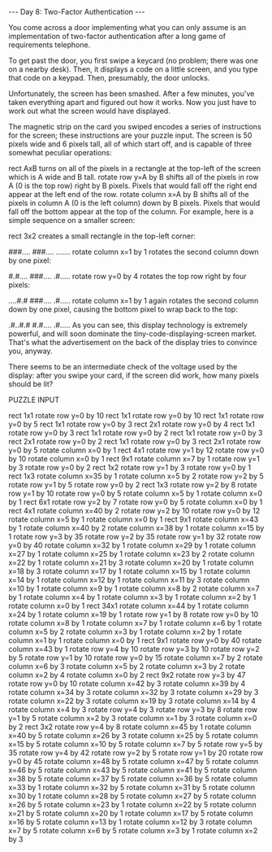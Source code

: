 --- Day 8: Two-Factor Authentication ---

You come across a door implementing what you can only assume is an implementation of two-factor authentication after a long game of requirements telephone.

To get past the door, you first swipe a keycard (no problem; there was one on a nearby desk). Then, it displays a code on a little screen, and you type that code on a keypad. Then, presumably, the door unlocks.

Unfortunately, the screen has been smashed. After a few minutes, you've taken everything apart and figured out how it works. Now you just have to work out what the screen would have displayed.

The magnetic strip on the card you swiped encodes a series of instructions for the screen; these instructions are your puzzle input. The screen is 50 pixels wide and 6 pixels tall, all of which start off, and is capable of three somewhat peculiar operations:

rect AxB turns on all of the pixels in a rectangle at the top-left of the screen which is A wide and B tall.
rotate row y=A by B shifts all of the pixels in row A (0 is the top row) right by B pixels. Pixels that would fall off the right end appear at the left end of the row.
rotate column x=A by B shifts all of the pixels in column A (0 is the left column) down by B pixels. Pixels that would fall off the bottom appear at the top of the column.
For example, here is a simple sequence on a smaller screen:

rect 3x2 creates a small rectangle in the top-left corner:

###....
###....
.......
rotate column x=1 by 1 rotates the second column down by one pixel:

#.#....
###....
.#.....
rotate row y=0 by 4 rotates the top row right by four pixels:

....#.#
###....
.#.....
rotate column x=1 by 1 again rotates the second column down by one pixel, causing the bottom pixel to wrap back to the top:

.#..#.#
#.#....
.#.....
As you can see, this display technology is extremely powerful, and will soon dominate the tiny-code-displaying-screen market. That's what the advertisement on the back of the display tries to convince you, anyway.

There seems to be an intermediate check of the voltage used by the display: after you swipe your card, if the screen did work, how many pixels should be lit?



PUZZLE INPUT

rect 1x1
rotate row y=0 by 10
rect 1x1
rotate row y=0 by 10
rect 1x1
rotate row y=0 by 5
rect 1x1
rotate row y=0 by 3
rect 2x1
rotate row y=0 by 4
rect 1x1
rotate row y=0 by 3
rect 1x1
rotate row y=0 by 2
rect 1x1
rotate row y=0 by 3
rect 2x1
rotate row y=0 by 2
rect 1x1
rotate row y=0 by 3
rect 2x1
rotate row y=0 by 5
rotate column x=0 by 1
rect 4x1
rotate row y=1 by 12
rotate row y=0 by 10
rotate column x=0 by 1
rect 9x1
rotate column x=7 by 1
rotate row y=1 by 3
rotate row y=0 by 2
rect 1x2
rotate row y=1 by 3
rotate row y=0 by 1
rect 1x3
rotate column x=35 by 1
rotate column x=5 by 2
rotate row y=2 by 5
rotate row y=1 by 5
rotate row y=0 by 2
rect 1x3
rotate row y=2 by 8
rotate row y=1 by 10
rotate row y=0 by 5
rotate column x=5 by 1
rotate column x=0 by 1
rect 6x1
rotate row y=2 by 7
rotate row y=0 by 5
rotate column x=0 by 1
rect 4x1
rotate column x=40 by 2
rotate row y=2 by 10
rotate row y=0 by 12
rotate column x=5 by 1
rotate column x=0 by 1
rect 9x1
rotate column x=43 by 1
rotate column x=40 by 2
rotate column x=38 by 1
rotate column x=15 by 1
rotate row y=3 by 35
rotate row y=2 by 35
rotate row y=1 by 32
rotate row y=0 by 40
rotate column x=32 by 1
rotate column x=29 by 1
rotate column x=27 by 1
rotate column x=25 by 1
rotate column x=23 by 2
rotate column x=22 by 1
rotate column x=21 by 3
rotate column x=20 by 1
rotate column x=18 by 3
rotate column x=17 by 1
rotate column x=15 by 1
rotate column x=14 by 1
rotate column x=12 by 1
rotate column x=11 by 3
rotate column x=10 by 1
rotate column x=9 by 1
rotate column x=8 by 2
rotate column x=7 by 1
rotate column x=4 by 1
rotate column x=3 by 1
rotate column x=2 by 1
rotate column x=0 by 1
rect 34x1
rotate column x=44 by 1
rotate column x=24 by 1
rotate column x=19 by 1
rotate row y=1 by 8
rotate row y=0 by 10
rotate column x=8 by 1
rotate column x=7 by 1
rotate column x=6 by 1
rotate column x=5 by 2
rotate column x=3 by 1
rotate column x=2 by 1
rotate column x=1 by 1
rotate column x=0 by 1
rect 9x1
rotate row y=0 by 40
rotate column x=43 by 1
rotate row y=4 by 10
rotate row y=3 by 10
rotate row y=2 by 5
rotate row y=1 by 10
rotate row y=0 by 15
rotate column x=7 by 2
rotate column x=6 by 3
rotate column x=5 by 2
rotate column x=3 by 2
rotate column x=2 by 4
rotate column x=0 by 2
rect 9x2
rotate row y=3 by 47
rotate row y=0 by 10
rotate column x=42 by 3
rotate column x=39 by 4
rotate column x=34 by 3
rotate column x=32 by 3
rotate column x=29 by 3
rotate column x=22 by 3
rotate column x=19 by 3
rotate column x=14 by 4
rotate column x=4 by 3
rotate row y=4 by 3
rotate row y=3 by 8
rotate row y=1 by 5
rotate column x=2 by 3
rotate column x=1 by 3
rotate column x=0 by 2
rect 3x2
rotate row y=4 by 8
rotate column x=45 by 1
rotate column x=40 by 5
rotate column x=26 by 3
rotate column x=25 by 5
rotate column x=15 by 5
rotate column x=10 by 5
rotate column x=7 by 5
rotate row y=5 by 35
rotate row y=4 by 42
rotate row y=2 by 5
rotate row y=1 by 20
rotate row y=0 by 45
rotate column x=48 by 5
rotate column x=47 by 5
rotate column x=46 by 5
rotate column x=43 by 5
rotate column x=41 by 5
rotate column x=38 by 5
rotate column x=37 by 5
rotate column x=36 by 5
rotate column x=33 by 1
rotate column x=32 by 5
rotate column x=31 by 5
rotate column x=30 by 1
rotate column x=28 by 5
rotate column x=27 by 5
rotate column x=26 by 5
rotate column x=23 by 1
rotate column x=22 by 5
rotate column x=21 by 5
rotate column x=20 by 1
rotate column x=17 by 5
rotate column x=16 by 5
rotate column x=13 by 1
rotate column x=12 by 3
rotate column x=7 by 5
rotate column x=6 by 5
rotate column x=3 by 1
rotate column x=2 by 3
